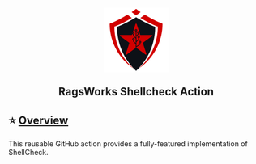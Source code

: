 <h2 align="center">

<img height="128" src="https://raw.githubusercontent.com/Ragdata/media/master/project/ragsworks/logo/ragsworks-256.png" alt="Ragdata" />

<a name="top">RagsWorks Shellcheck Action</a>

</h2>

## ⭐ [Overview](#top)

This reusable GitHub action provides a fully-featured implementation of ShellCheck.
